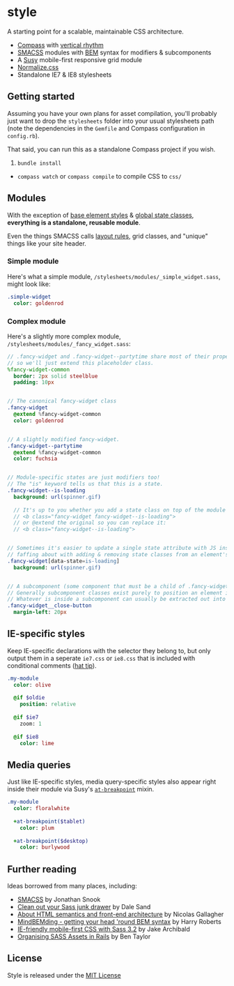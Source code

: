 # style

A starting point for a scalable, maintainable CSS architecture.

- [Compass](http://compass-style.org/) with [vertical rhythm](http://compass-style.org/reference/compass/typography/vertical_rhythm/)
- [SMACSS](http://smacss.com/) modules with [BEM](http://bem.info/method/) syntax for modifiers & subcomponents
- A [Susy](http://susy.oddbird.net/) mobile-first responsive grid module
- [Normalize.css](http://necolas.github.com/normalize.css/)
- Standalone IE7 & IE8 stylesheets

## Getting started
Assuming you have your own plans for asset compilation, you'll probably just want to drop the `stylesheets` folder into your usual stylesheets path (note the dependencies in the `Gemfile` and Compass configuration in `config.rb`).

That said, you can run this as a standalone Compass project if you wish.

1. `bundle install`
- `compass watch` or `compass compile` to compile CSS to `css/`

## Modules
With the exception of [base element styles](https://github.com/bensmithett/style/tree/master/stylesheets/base) & [global state classes](https://github.com/bensmithett/style/blob/master/stylesheets/_state.sass), **everything is a standalone, reusable module**.

Even the things SMACSS calls [layout rules](http://smacss.com/book/type-layout), grid classes, and "unique" things like your site header.

### Simple module

Here's what a simple module, `/stylesheets/modules/_simple_widget.sass`, might look like:
```sass
.simple-widget
  color: goldenrod
```

### Complex module

Here's a slightly more complex module, `/stylesheets/modules/_fancy_widget.sass`:
```sass
// .fancy-widget and .fancy-widget--partytime share most of their properties,
// so we'll just extend this placeholder class.
%fancy-widget-common
  border: 2px solid steelblue
  padding: 10px


// The canonical fancy-widget class
.fancy-widget
  @extend %fancy-widget-common
  color: goldenrod


// A slightly modified fancy-widget.
.fancy-widget--partytime
  @extend %fancy-widget-common
  color: fuchsia


// Module-specific states are just modifiers too! 
// The "is" keyword tells us that this is a state.
.fancy-widget--is-loading
  background: url(spinner.gif)
  
  // It's up to you whether you add a state class on top of the module class:
  // <b class="fancy-widget fancy-widget--is-loading">
  // or @extend the original so you can replace it:
  // <b class="fancy-widget--is-loading">


// Sometimes it's easier to update a single state attribute with JS instead of
// faffing about with adding & removing state classes from an element's classList.
.fancy-widget[data-state=is-loading]
  background: url(spinner.gif)


// A subcomponent (some component that must be a child of .fancy-widget)
// Generally subcomponent classes exist purely to position an element inside the module.
// Whatever is inside a subcomponent can usually be extracted out into its own module.
.fancy-widget__close-button
  margin-left: 20px
```

## IE-specific styles
Keep IE-specific declarations with the selector they belong to, but only output them in a seperate `ie7.css` or `ie8.css` that is included with conditional comments ([hat tip](http://jakearchibald.github.com/sass-ie/)).
```sass
.my-module
  color: olive
  
  @if $oldie
    position: relative
    
  @if $ie7
    zoom: 1
  
  @if $ie8
    color: lime    
```

## Media queries
Just like IE-specific styles, media query-specific styles also appear right inside their module via Susy's [`at-breakpoint`](http://susy.oddbird.net/guides/reference/#ref-at-breakpoint) mixin.
```sass
.my-module
  color: floralwhite
  
  +at-breakpoint($tablet)
    color: plum
  
  +at-breakpoint($desktop)
    color: burlywood
```

## Further reading

Ideas borrowed from many places, including:
- [SMACSS](http://smacss.com/) by Jonathan Snook
- [Clean out your Sass junk drawer](http://gist.io/4436524) by Dale Sand
- [About HTML semantics and front-end architecture](http://nicolasgallagher.com/about-html-semantics-front-end-architecture/) by Nicolas Gallagher
- [MindBEMding - getting your head 'round BEM syntax](http://csswizardry.com/2013/01/mindbemding-getting-your-head-round-bem-syntax/) by Harry Roberts
- [IE-friendly mobile-first CSS with Sass 3.2](http://jakearchibald.github.com/sass-ie/) by Jake Archibald
- [Organising SASS Assets in Rails](https://coderwall.com/p/bqxhxg) by Ben Taylor

## License
Style is released under the [MIT License](http://ben.mit-license.org/)
